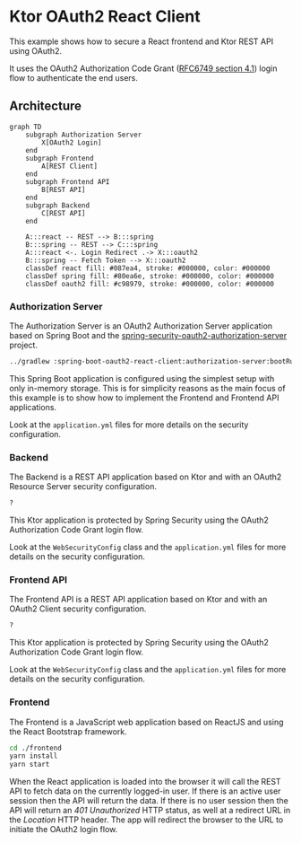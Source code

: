 # Ktor OAuth2 React Client

This example shows how to secure a React frontend and Ktor REST API using OAuth2.

It uses the OAuth2 Authorization Code Grant ([RFC6749 section 4.1](https://datatracker.ietf.org/doc/html/rfc6749#section-4.1)) login flow to authenticate
the end users.

## Architecture

```mermaid
graph TD
    subgraph Authorization Server
        X[OAuth2 Login]
    end
    subgraph Frontend
        A[REST Client]
    end
    subgraph Frontend API
        B[REST API]
    end
    subgraph Backend
        C[REST API]
    end

    A:::react -- REST --> B:::spring
    B:::spring -- REST --> C:::spring
    A:::react <-. Login Redirect .-> X:::oauth2
    B:::spring -- Fetch Token --> X:::oauth2
    classDef react fill: #087ea4, stroke: #000000, color: #000000
    classDef spring fill: #80ea6e, stroke: #000000, color: #000000
    classDef oauth2 fill: #c98979, stroke: #000000, color: #000000
```

### Authorization Server

The Authorization Server is an OAuth2 Authorization Server application based on Spring Boot and the
[spring-security-oauth2-authorization-server](https://spring.io/projects/spring-authorization-server) project.

```bash
../gradlew :spring-boot-oauth2-react-client:authorization-server:bootRun
```

This Spring Boot application is configured using the simplest setup with only in-memory storage. This is for simplicity
reasons as the main focus of this example is to show how to implement the Frontend and Frontend API applications.

Look at the `application.yml` files for more details on the security configuration.

### Backend

The Backend is a REST API application based on Ktor and with an OAuth2 Resource Server security configuration.

```bash
?
```

This Ktor application is protected by Spring Security using the OAuth2 Authorization Code Grant login flow.

Look at the `WebSecurityConfig` class and the `application.yml` files for more details on the security configuration.

### Frontend API

The Frontend API is a REST API application based on Ktor and with an OAuth2 Client security configuration.

```bash
?
```

This Ktor application is protected by Spring Security using the OAuth2 Authorization Code Grant login flow.

Look at the `WebSecurityConfig` class and the `application.yml` files for more details on the security configuration.

### Frontend

The Frontend is a JavaScript web application based on ReactJS and using the React Bootstrap framework.

```bash
cd ./frontend
yarn install
yarn start
```

When the React application is loaded into the browser it will call the REST API to fetch data on the currently
logged-in user. If there is an active user session then the API will return the data. If there is no user session then
the API will return an _401 Unauthorized_ HTTP status, as well at a redirect URL in the _Location_ HTTP header. The app
will redirect the browser to the URL to initiate the OAuth2 login flow.
